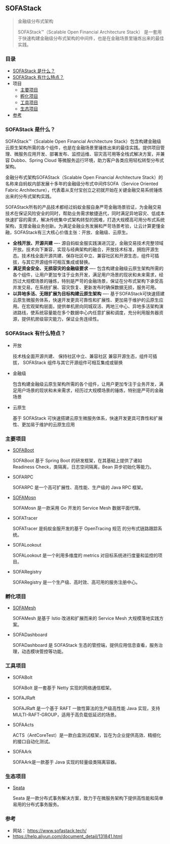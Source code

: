 ## SOFAStack


> 金融级分布式架构
>
> SOFAStack™（Scalable Open Financial Architecture Stack）
> 是一套用于快速构建金融级分布式架构的中间件，也是在金融场景里锤炼出来的最佳实践。

### 目录
* [SOFAStack 是什么？](#SOFAStack-是什么？)
* [SOFAStack 有什么特点？](#SOFAStack-有什么特点？)
* 项目
    * [主要项目](#主要项目)
    * [孵化项目](#孵化项目)
    * [工具项目](#工具项目)
    * [生态项目](#生态项目)
* [参考](#参考)

### SOFAStack 是什么？
SOFAStack™（Scalable Open Financial Architecture Stack）包含构建金融级云原生架构所需的各个组件，也是在金融场景里锤炼出来的最佳实践。提供项目管理、微服务应用开发、部署发布、监控运维、容灾高可用等全栈式解决方案，并兼容 Dubbo、Spring Cloud 等微服务运行环境，助力客户各类应用轻松转型分布式架构。

金融分布式架构SOFAStack（Scalable Open Financial Architecture Stack）的名称来自蚂蚁内部发展十多年的金融级分布式中间件SOFA（Service Oriented Fabric Architecture），代表着从支付宝创立之初就开始在关键金融交易系统锤炼出来的分布式架构实践。

SOFAStack所有的产品技术都经过蚂蚁金服自身严苛金融场景验证，为金融交易技术在保证风险安全的同时，帮助业务需求敏捷迭代，同时满足异地容灾、低成本快速扩容的需求，解决传统集中式架构转型的困难，打造大规模高可用分布式系统架构，支撑金融业务创新。为满足金融业务发展和严苛场景考验，让云计算更懂金融，SOFAStack有三大核心价值主张：开放、金融级、云原生。

* **全栈开放、开源共建** —- 源自蚂蚁金服实践演进沉淀，金融交易技术完整领域开放。技术向下兼容，实现与经典架构的融合，开放技术标准，拥抱开源生态。技术栈全面开源共建、保存社区中立、兼容社区和开源生态，组件可插拔，与其它开源组件可相互集成或替换。
* **满足资金安全、无损容灾的金融级要求** —- 包含构建金融级云原生架构所需的各个组件，让用户更加专注于业务开发，满足用户场景的现状和未来需求，经历过大规模场景的锤炼，特别是严苛的金融场景，保证在分布式架构下承受高并发交易，在系统扩展、容灾恢复、更新发布时确保数据无损，服务可用。
* **以异地多活、无限扩展为目标构建云原生架构** —- 基于SOFAStack可快速搭建云原生微服务体系，快速开发更具可靠性和扩展性、更加易于维护的云原生应用。在宏观架构层面，提供单机房向同城双活、两地三中心、异地多活架构演进路线，使系统容量能在多个数据中心内任意扩展和调度，充分利用服务器资源，提供机房级容灾能力，保证业务连续性。

### SOFAStack 有什么特点？
* 开放

    技术栈全面开源共建、 保持社区中立、兼容社区 兼容开源生态，组件可插拔， SOFAStack 组件与其它开源组件可相互集成或替换

* 金融级

    包含构建金融级云原生架构所需的各个组件，让用户更加专注于业务开发，满足用户场景的现状和未来需求，经历过大规模场景的锤炼，特别是严苛的金融场景

* 云原生

    基于 SOFAStack 可快速搭建云原生微服务体系，快速开发更具可靠性和扩展性、更加易于维护的云原生应用

### 主要项目
* [SOFABoot](SOFABoot/sofa-Boot.md)

    SOFABoot 基于 Spring Boot 的研发框架，在其基础上提供了诸如 Readiness Check，类隔离，日志空间隔离，Bean 异步初始化等能力。

* SOFARPC

    SOFARPC 是一个高可扩展性、高性能、生产级的 Java RPC 框架。

* [SOFAMosn](SOFAMosn.md)

    SOFAMosn 是一款采用 Go 开发的 Service Mesh 数据平面代理。

* SOFATracer

    SOFATracer 是蚂蚁金服开发的基于 OpenTracing 规范 的分布式链路跟踪系统。

* SOFALookout

    SOFALookout 是一个利用多维度的 metrics 对目标系统进行度量和监控的项目。

* SOFARegistry

    SOFARegistry 是一个生产级、高时效、高可用的服务注册中心。

### 孵化项目
* [SOFAMesh](SOFAMesh.md)

    SOFAMesh 是基于 Istio 改进和扩展而来的 Service Mesh 大规模落地实践方案。

* SOFADashboard

    SOFADashboard 是 SOFAStack 生态的管控端，提供应用信息查看，服务治理，动态模块管控等功能。

### 工具项目
* SOFABolt

    SOFABolt 是一套基于 Netty 实现的网络通信框架。

* SOFAJRaft

    SOFAJRaft 是一个基于 RAFT 一致性算法的生产级高性能 Java 实现，支持 MULTI-RAFT-GROUP，适用于高负载低延迟的场景。

* SOFAActs

    ACTS（AntCoreTest）是一款白盒测试框架，旨在为企业提供高效、精细化的接口自动化测试。

* SOFAArk

    SOFAArk是一款基于 Java 实现的轻量级类隔离容器。

### 生态项目
* [Seata](Seata.md)

    Seata 是一款分布式事务解决方案，致力于在微服务架构下提供高性能和简单易用的分布式事务服务。

### 参考
* 网站： https://www.sofastack.tech/
* https://help.aliyun.com/document_detail/131841.html

